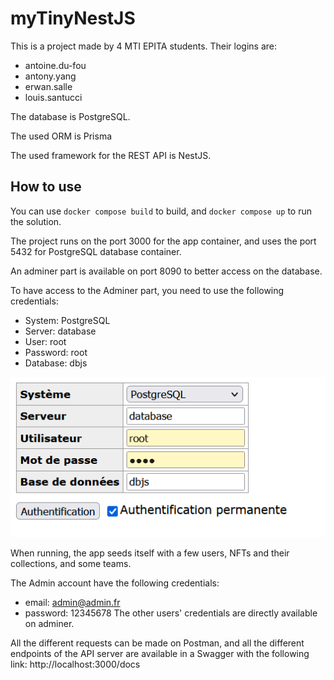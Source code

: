 # myTinyNestJS
This is a project made by 4 MTI EPITA students.
Their logins are:
- antoine.du-fou
- antony.yang
- erwan.salle
- louis.santucci

The database is PostgreSQL.

The used ORM is Prisma

The used framework for the REST API is NestJS.

## How to use
You can use ``docker compose build`` to build, and ```docker compose up``` to run the solution.

The project runs on the port 3000 for the app container, and uses the port 5432 for PostgreSQL database container.

An adminer part is available on port 8090 to better access on the database.

To have access to the Adminer part, you need to use the following credentials:
- System: PostgreSQL
- Server: database
- User: root
- Password: root
- Database: dbjs

![adminer_credentials](./nftProject/files/adminer_credentials.png)

When running, the app seeds itself with a few users, NFTs and their collections, and some teams.

The Admin account have the following credentials:
- email: admin@admin.fr
- password: 12345678
The other users' credentials are directly available on adminer.

All the different requests can be made on Postman, and all the different endpoints of the API server are available in a Swagger with the following link: http://localhost:3000/docs
